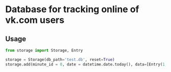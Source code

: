 # Database for tracking online of vk.com users

## Usage
``` python
from storage import Storage, Entry

storage = Storage(db_path='test.db', reset=True)
storage.add(minute_id = 0, date = datetime.date.today(), data=[Entry(1, True)])  # vk.com/id1 is online
```